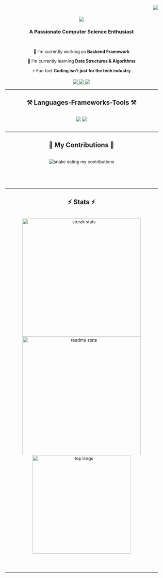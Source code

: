 <img align="right" src="https://visitor-badge.laobi.icu/badge?page_id=Nikhilchalla.Nikhilchalla" />

<h1 align="center">
    <img src="https://readme-typing-svg.herokuapp.com/?font=Righteous&size=35&center=true&vCenter=true&width=500&height=70&duration=4000&lines=Hi+There!+👋;+I'm+Nikhil!;" />
</h1>

<h3 align="center">A Passionate Computer Science Enthusiast </h3>

<br/>

<div align="center">
 
 🔭 I’m currently working on **Backend Framework**

 🌱 I’m currently learning **Data Structures & Algorithms**

 ⚡ Fun fact **Coding isn't just for the tech industry**
 
 </div>
 
<div align="center"> 
  <a href="mailto:nikhilchalla511@gmail.com">
    <img src="https://img.shields.io/badge/Gmail-333333?style=for-the-badge&logo=gmail&logoColor=red" />
  </a>
  <a href="https://linkedin.com/in/Nikhil-Challa" target="_blank">
    <img src="https://img.shields.io/badge/LinkedIn-0077B5?style=for-the-badge&logo=linkedin&logoColor=white" target="_blank" />
  </a>
  <a href="https://github.com/Nikhilchalla" target="_blank">
     <img src="https://img.shields.io/badge/Portfolio-FF5722?style=for-the-badge&logo=todoist&logoColor=white" target="_blank" /> <!-- sqlite, safari, google-chrome are other good icon options -->
  </a>
</div>

 <hr/>
 
<h2 align="center">⚒️ Languages-Frameworks-Tools ⚒️</h2>
<br/>
<div align="center">
    <img src="https://skillicons.dev/icons?i=html,css,vscode,github,git" />
    <img src="https://skillicons.dev/icons?i=nodejs,python,javascript,mongodb,java,mysql" /><br>
</div>

<br/>
<hr/>

<div align="center">
  <h2>🐍 My Contributions 🐍</h2>
  <br>
  <img alt="snake eating my contributions" src="https://raw.githubusercontent.com/Nikhilchalla/Nikhilchalla/output/github-contribution-grid-snake.svg" />
  
  <br/><br/><br/>
</div>

<hr/>

<h2 align="center">⚡ Stats ⚡</h2>
<br>
<div align=center>
  <img width=390 src="https://streak-stats.demolab.com/?user=Nikhilchalla&count_private=true&theme=react&border_radius=10" alt="streak stats"/>
  <img width=390 src="https://github-readme-stats-Nikhilchalla.vercel.app/api?username=Nikhilchalla&count_private=true&show_icons=true&theme=react&rank_icon=github&border_radius=10" alt="readme stats" />
  <br/>
  <img width=325 align="center" src="https://github-readme-stats-Nikhilchalla.vercel.app/api/top-langs/?username=Nikhilchalla&hide=HTML&langs_count=8&layout=compact&theme=react&border_radius=10&size_weight=0.5&count_weight=0.5&exclude_repo=github-readme-stats" alt="top langs" />
</div>

<br/><br/>
<hr/>

<br/>

